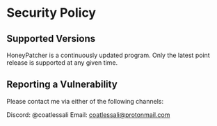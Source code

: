 # Security Policy

## Supported Versions
HoneyPatcher is a continuously updated program. Only the latest point release is supported at any given time.

## Reporting a Vulnerability
Please contact me via either of the following channels:

Discord: @coatlessali
Email: coatlessali@protonmail.com
